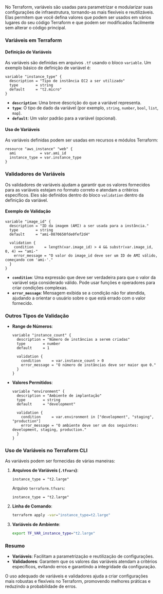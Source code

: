 No Terraform, variáveis são usadas para parametrizar e modularizar suas configurações de infraestrutura, tornando-as mais flexíveis e reutilizáveis. Elas permitem que você defina valores que podem ser usados em vários lugares do seu código Terraform e que podem ser modificados facilmente sem alterar o código principal.

### **Variáveis em Terraform**

#### **Definição de Variáveis**

As variáveis são definidas em arquivos `.tf` usando o bloco `variable`. Um exemplo básico de definição de variável é:

```hcl
variable "instance_type" {
  description = "Tipo de instância EC2 a ser utilizado"
  type        = string
  default     = "t2.micro"
}
```

- **`description`**: Uma breve descrição do que a variável representa.
- **`type`**: O tipo de dado da variável (por exemplo, `string`, `number`, `bool`, `list`, `map`).
- **`default`**: Um valor padrão para a variável (opcional).

#### **Uso de Variáveis**

As variáveis definidas podem ser usadas em recursos e módulos Terraform:

```hcl
resource "aws_instance" "web" {
  ami           = var.ami_id
  instance_type = var.instance_type
}
```

### **Validadores de Variáveis**

Os validadores de variáveis ajudam a garantir que os valores fornecidos para as variáveis estejam no formato correto e atendam a critérios específicos. Eles são definidos dentro do bloco `validation` dentro da definição da variável.

#### **Exemplo de Validação**

```hcl
variable "image_id" {
  description = "ID da imagem (AMI) a ser usada para a instância."
  type        = string
  default     = "ami-0870650fde0fef2d4"

  validation {
    condition     = length(var.image_id) > 4 && substr(var.image_id, 0, 4) == "ami-"
    error_message = "O valor do image_id deve ser um ID de AMI válido, começando com 'ami-'."
  }
}
```

- **`condition`**: Uma expressão que deve ser verdadeira para que o valor da variável seja considerado válido. Pode usar funções e operadores para criar condições complexas.
- **`error_message`**: Mensagem exibida se a condição não for atendida, ajudando a orientar o usuário sobre o que está errado com o valor fornecido.

### **Outros Tipos de Validação**

- **Range de Números**:
  ```hcl
  variable "instance_count" {
    description = "Número de instâncias a serem criadas"
    type        = number
    default     = 1

    validation {
      condition     = var.instance_count > 0
      error_message = "O número de instâncias deve ser maior que 0."
    }
  }
  ```

- **Valores Permitidos**:
  ```hcl
  variable "environment" {
    description = "Ambiente de implantação"
    type        = string
    default     = "development"

    validation {
      condition     = var.environment in ["development", "staging", "production"]
      error_message = "O ambiente deve ser um dos seguintes: development, staging, production."
    }
  }
  ```

### **Uso de Variáveis no Terraform CLI**

As variáveis podem ser fornecidas de várias maneiras:

1. **Arquivos de Variáveis (`.tfvars`)**:
   ```hcl
   instance_type = "t2.large"
   ```

   Arquivo `terraform.tfvars`:
   ```hcl
   instance_type = "t2.large"
   ```

2. **Linha de Comando**:
   ```bash
   terraform apply -var="instance_type=t2.large"
   ```

3. **Variáveis de Ambiente**:
   ```bash
   export TF_VAR_instance_type="t2.large"
   ```

### **Resumo**

- **Variáveis**: Facilitam a parametrização e reutilização de configurações.
- **Validadores**: Garantem que os valores das variáveis atendam a critérios específicos, evitando erros e garantindo a integridade da configuração.

O uso adequado de variáveis e validadores ajuda a criar configurações mais robustas e flexíveis no Terraform, promovendo melhores práticas e reduzindo a probabilidade de erros.